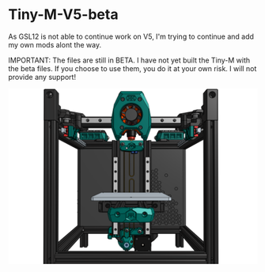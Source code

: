 # Tiny-M-V5-beta

As GSL12 is not able to continue work on V5, I'm trying to continue
and add my own mods alont the way.

IMPORTANT: The files are still in BETA. I have not yet built the Tiny-M
with the beta files. If you choose to use them, you do it at your own
risk. I will not provide any support!

<img src="Images/T5_last.png" width="700">

